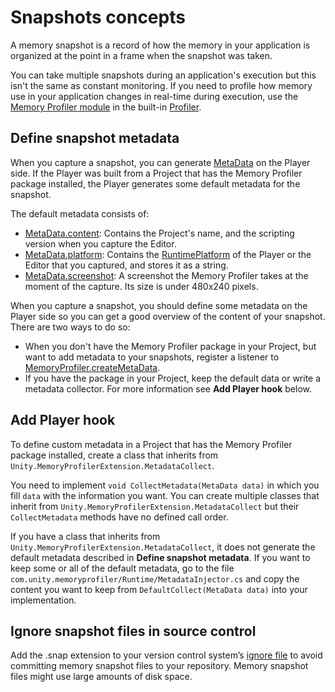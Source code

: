 # Snapshots concepts

A memory snapshot is a record of how the memory in your application is organized at the point in a frame when the snapshot was taken.

You can take multiple snapshots during an application's execution but this isn't the same as constant monitoring. If you need to profile how memory use in your application changes in real-time during execution, use the [Memory Profiler module](https://docs.unity3d.com/Manual/ProfilerMemory.html) in the built-in [Profiler](https://docs.unity3d.com/Manual/Profiler.html).

## Define snapshot metadata

When you capture a snapshot, you can generate [MetaData](https://docs.unity3d.com/Documentation/ScriptReference/Profiling.Memory.Experimental.MetaData.html) on the Player side. If the Player was built from a Project that has the Memory Profiler package installed, the Player generates some default metadata for the snapshot.

The default metadata consists of:
* [MetaData.content](https://docs.unity3d.com/Documentation/ScriptReference/Profiling.Memory.Experimental.MetaData-content.html): Contains the Project's name, and the scripting version when you capture the Editor.
* [MetaData.platform](https://docs.unity3d.com/Documentation/ScriptReference/Profiling.Memory.Experimental.MetaData-platform.html): Contains the [RuntimePlatform](https://docs.unity3d.com/ScriptReference/RuntimePlatform.html) of the Player or the Editor that you captured, and stores it as a string.
* [MetaData.screenshot](https://docs.unity3d.com/Documentation/ScriptReference/Profiling.Memory.Experimental.MetaData-screenshot.html): A screenshot the Memory Profiler takes at the moment of the capture. Its size is under 480x240 pixels.

When you capture a snapshot, you should define some metadata on the Player side so you can get a good overview of the content of your snapshot. There are two ways to do so:

* When you don't have the Memory Profiler package in your Project, but want to add metadata to your snapshots, register a listener to [MemoryProfiler.createMetaData](https://docs.unity3d.com/Documentation/ScriptReference/Profiling.Memory.Experimental.MemoryProfiler-createMetaData.html).
* If you have the package in your Project, keep the default data or write a metadata collector. For more information see __Add Player hook__ below.

## Add Player hook

To define custom metadata in a Project that has the Memory Profiler package installed, create a class that inherits from `Unity.MemoryProfilerExtension.MetadataCollect`.

You need to implement `void CollectMetadata(MetaData data)` in which you fill `data` with the information you want. You can create multiple classes that inherit from `Unity.MemoryProfilerExtension.MetadataCollect` but their `CollectMetadata` methods have no defined call order.

If you have a class that inherits from `Unity.MemoryProfilerExtension.MetadataCollect`, it does not generate the default metadata described in __Define snapshot metadata__. If you want to keep some or all of the default metadata, go to the file `com.unity.memoryprofiler/Runtime/MetadataInjector.cs` and copy the content you want to keep from `DefaultCollect(MetaData data)` into your implementation.

## Ignore snapshot files in source control

Add the .snap extension to your version control system’s [ignore file](https://www.atlassian.com/git/tutorials/saving-changes/gitignore) to avoid committing memory snapshot files to your repository. Memory snapshot files might use large amounts of disk space.
